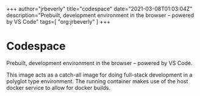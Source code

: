 +++
author="jrbeverly"
title="codespace"
date="2021-03-08T01:03:04Z"
description="Prebuilt, development environment in the browser – powered by VS Code"
tags=[
  "org:jrbeverly"
]
+++

# Codespace

Prebuilt, development environment in the browser – powered by VS Code.

This image acts as a catch-all image for doing full-stack development in a polyglot type environment. The running container makes use of the host docker service to allow for docker builds.
